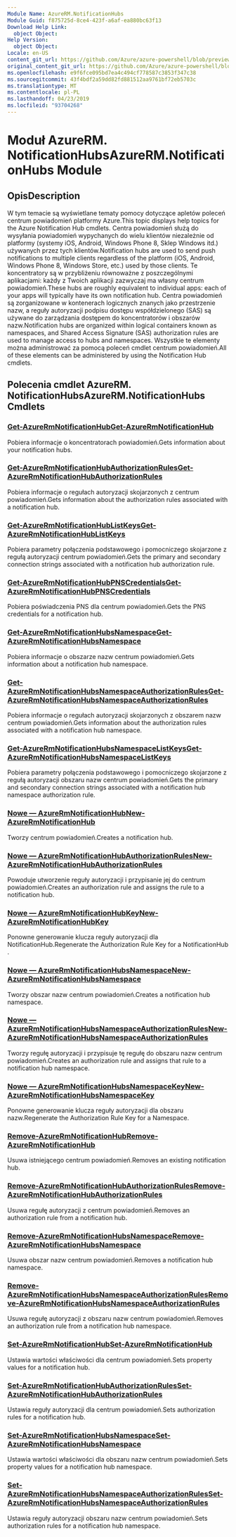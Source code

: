 ```yaml
---
Module Name: AzureRM.NotificationHubs
Module Guid: f875725d-8ce4-423f-a6af-ea880bc63f13
Download Help Link:
  object Object: 
Help Version:
  object Object: 
Locale: en-US
content_git_url: https://github.com/Azure/azure-powershell/blob/preview/src/ResourceManager/NotificationHubs/Commands.NotificationHubs/help/AzureRM.NotificationHubs.md
original_content_git_url: https://github.com/Azure/azure-powershell/blob/preview/src/ResourceManager/NotificationHubs/Commands.NotificationHubs/help/AzureRM.NotificationHubs.md
ms.openlocfilehash: e9f6fce095bd7ea4c494cf778587c3853f347c38
ms.sourcegitcommit: 43f4bdf2a59dd82fd881512aa9761bf72eb5703c
ms.translationtype: MT
ms.contentlocale: pl-PL
ms.lasthandoff: 04/23/2019
ms.locfileid: "93704268"
---
```

# <span data-ttu-id="855be-101">Moduł AzureRM. NotificationHubs</span><span class="sxs-lookup"><span data-stu-id="855be-101">AzureRM.NotificationHubs Module</span></span>
## <span data-ttu-id="855be-102">Opis</span><span class="sxs-lookup"><span data-stu-id="855be-102">Description</span></span>
<span data-ttu-id="855be-103">W tym temacie są wyświetlane tematy pomocy dotyczące apletów poleceń centrum powiadomień platformy Azure.</span><span class="sxs-lookup"><span data-stu-id="855be-103">This topic displays help topics for the Azure Notification Hub cmdlets.</span></span> <span data-ttu-id="855be-104">Centra powiadomień służą do wysyłania powiadomień wypychanych do wielu klientów niezależnie od platformy (systemy iOS, Android, Windows Phone 8, Sklep Windows itd.) używanych przez tych klientów.</span><span class="sxs-lookup"><span data-stu-id="855be-104">Notification hubs are used to send push notifications to multiple clients regardless of the platform (iOS, Android, Windows Phone 8, Windows Store, etc.) used by those clients.</span></span> <span data-ttu-id="855be-105">Te koncentratory są w przybliżeniu równoważne z poszczególnymi aplikacjami: każdy z Twoich aplikacji zazwyczaj ma własny centrum powiadomień.</span><span class="sxs-lookup"><span data-stu-id="855be-105">These hubs are roughly equivalent to individual apps: each of your apps will typically have its own notification hub.</span></span> <span data-ttu-id="855be-106">Centra powiadomień są zorganizowane w kontenerach logicznych znanych jako przestrzenie nazw, a reguły autoryzacji podpisu dostępu współdzielonego (SAS) są używane do zarządzania dostępem do koncentratorów i obszarów nazw.</span><span class="sxs-lookup"><span data-stu-id="855be-106">Notification hubs are organized within logical containers known as namespaces, and Shared Access Signature (SAS) authorization rules are used to manage access to hubs and namespaces.</span></span> <span data-ttu-id="855be-107">Wszystkie te elementy można administrować za pomocą poleceń cmdlet centrum powiadomień.</span><span class="sxs-lookup"><span data-stu-id="855be-107">All of these elements can be administered by using the Notification Hub cmdlets.</span></span>

## <span data-ttu-id="855be-108">Polecenia cmdlet AzureRM. NotificationHubs</span><span class="sxs-lookup"><span data-stu-id="855be-108">AzureRM.NotificationHubs Cmdlets</span></span>
### [<span data-ttu-id="855be-109">Get-AzureRmNotificationHub</span><span class="sxs-lookup"><span data-stu-id="855be-109">Get-AzureRmNotificationHub</span></span>](Get-AzureRmNotificationHub.md)
<span data-ttu-id="855be-110">Pobiera informacje o koncentratorach powiadomień.</span><span class="sxs-lookup"><span data-stu-id="855be-110">Gets information about your notification hubs.</span></span>

### [<span data-ttu-id="855be-111">Get-AzureRmNotificationHubAuthorizationRules</span><span class="sxs-lookup"><span data-stu-id="855be-111">Get-AzureRmNotificationHubAuthorizationRules</span></span>](Get-AzureRmNotificationHubAuthorizationRules.md)
<span data-ttu-id="855be-112">Pobiera informacje o regułach autoryzacji skojarzonych z centrum powiadomień.</span><span class="sxs-lookup"><span data-stu-id="855be-112">Gets information about the authorization rules associated with a notification hub.</span></span>

### [<span data-ttu-id="855be-113">Get-AzureRmNotificationHubListKeys</span><span class="sxs-lookup"><span data-stu-id="855be-113">Get-AzureRmNotificationHubListKeys</span></span>](Get-AzureRmNotificationHubListKeys.md)
<span data-ttu-id="855be-114">Pobiera parametry połączenia podstawowego i pomocniczego skojarzone z regułą autoryzacji centrum powiadomień.</span><span class="sxs-lookup"><span data-stu-id="855be-114">Gets the primary and secondary connection strings associated with a notification hub authorization rule.</span></span>

### [<span data-ttu-id="855be-115">Get-AzureRmNotificationHubPNSCredentials</span><span class="sxs-lookup"><span data-stu-id="855be-115">Get-AzureRmNotificationHubPNSCredentials</span></span>](Get-AzureRmNotificationHubPNSCredentials.md)
<span data-ttu-id="855be-116">Pobiera poświadczenia PNS dla centrum powiadomień.</span><span class="sxs-lookup"><span data-stu-id="855be-116">Gets the PNS credentials for a notification hub.</span></span>

### [<span data-ttu-id="855be-117">Get-AzureRmNotificationHubsNamespace</span><span class="sxs-lookup"><span data-stu-id="855be-117">Get-AzureRmNotificationHubsNamespace</span></span>](Get-AzureRmNotificationHubsNamespace.md)
<span data-ttu-id="855be-118">Pobiera informacje o obszarze nazw centrum powiadomień.</span><span class="sxs-lookup"><span data-stu-id="855be-118">Gets information about a notification hub namespace.</span></span>

### [<span data-ttu-id="855be-119">Get-AzureRmNotificationHubsNamespaceAuthorizationRules</span><span class="sxs-lookup"><span data-stu-id="855be-119">Get-AzureRmNotificationHubsNamespaceAuthorizationRules</span></span>](Get-AzureRmNotificationHubsNamespaceAuthorizationRules.md)
<span data-ttu-id="855be-120">Pobiera informacje o regułach autoryzacji skojarzonych z obszarem nazw centrum powiadomień.</span><span class="sxs-lookup"><span data-stu-id="855be-120">Gets information about the authorization rules associated with a notification hub namespace.</span></span>

### [<span data-ttu-id="855be-121">Get-AzureRmNotificationHubsNamespaceListKeys</span><span class="sxs-lookup"><span data-stu-id="855be-121">Get-AzureRmNotificationHubsNamespaceListKeys</span></span>](Get-AzureRmNotificationHubsNamespaceListKeys.md)
<span data-ttu-id="855be-122">Pobiera parametry połączenia podstawowego i pomocniczego skojarzone z regułą autoryzacji obszaru nazw centrum powiadomień.</span><span class="sxs-lookup"><span data-stu-id="855be-122">Gets the primary and secondary connection strings associated with a notification hub namespace authorization rule.</span></span>

### [<span data-ttu-id="855be-123">Nowe — AzureRmNotificationHub</span><span class="sxs-lookup"><span data-stu-id="855be-123">New-AzureRmNotificationHub</span></span>](New-AzureRmNotificationHub.md)
<span data-ttu-id="855be-124">Tworzy centrum powiadomień.</span><span class="sxs-lookup"><span data-stu-id="855be-124">Creates a notification hub.</span></span>

### [<span data-ttu-id="855be-125">Nowe — AzureRmNotificationHubAuthorizationRules</span><span class="sxs-lookup"><span data-stu-id="855be-125">New-AzureRmNotificationHubAuthorizationRules</span></span>](New-AzureRmNotificationHubAuthorizationRules.md)
<span data-ttu-id="855be-126">Powoduje utworzenie reguły autoryzacji i przypisanie jej do centrum powiadomień.</span><span class="sxs-lookup"><span data-stu-id="855be-126">Creates an authorization rule and assigns the rule to a notification hub.</span></span>

### [<span data-ttu-id="855be-127">Nowe — AzureRmNotificationHubKey</span><span class="sxs-lookup"><span data-stu-id="855be-127">New-AzureRmNotificationHubKey</span></span>](New-AzureRmNotificationHubKey.md)
<span data-ttu-id="855be-128">Ponowne generowanie klucza reguły autoryzacji dla NotificationHub.</span><span class="sxs-lookup"><span data-stu-id="855be-128">Regenerate the Authorization Rule Key for a NotificationHub .</span></span>

### [<span data-ttu-id="855be-129">Nowe — AzureRmNotificationHubsNamespace</span><span class="sxs-lookup"><span data-stu-id="855be-129">New-AzureRmNotificationHubsNamespace</span></span>](New-AzureRmNotificationHubsNamespace.md)
<span data-ttu-id="855be-130">Tworzy obszar nazw centrum powiadomień.</span><span class="sxs-lookup"><span data-stu-id="855be-130">Creates a notification hub namespace.</span></span>

### [<span data-ttu-id="855be-131">Nowe — AzureRmNotificationHubsNamespaceAuthorizationRules</span><span class="sxs-lookup"><span data-stu-id="855be-131">New-AzureRmNotificationHubsNamespaceAuthorizationRules</span></span>](New-AzureRmNotificationHubsNamespaceAuthorizationRules.md)
<span data-ttu-id="855be-132">Tworzy regułę autoryzacji i przypisuje tę regułę do obszaru nazw centrum powiadomień.</span><span class="sxs-lookup"><span data-stu-id="855be-132">Creates an authorization rule and assigns that rule to a notification hub namespace.</span></span>

### [<span data-ttu-id="855be-133">Nowe — AzureRmNotificationHubsNamespaceKey</span><span class="sxs-lookup"><span data-stu-id="855be-133">New-AzureRmNotificationHubsNamespaceKey</span></span>](New-AzureRmNotificationHubsNamespaceKey.md)
<span data-ttu-id="855be-134">Ponowne generowanie klucza reguły autoryzacji dla obszaru nazw.</span><span class="sxs-lookup"><span data-stu-id="855be-134">Regenerate the Authorization Rule Key for a Namespace.</span></span>

### [<span data-ttu-id="855be-135">Remove-AzureRmNotificationHub</span><span class="sxs-lookup"><span data-stu-id="855be-135">Remove-AzureRmNotificationHub</span></span>](Remove-AzureRmNotificationHub.md)
<span data-ttu-id="855be-136">Usuwa istniejącego centrum powiadomień.</span><span class="sxs-lookup"><span data-stu-id="855be-136">Removes an existing notification hub.</span></span>

### [<span data-ttu-id="855be-137">Remove-AzureRmNotificationHubAuthorizationRules</span><span class="sxs-lookup"><span data-stu-id="855be-137">Remove-AzureRmNotificationHubAuthorizationRules</span></span>](Remove-AzureRmNotificationHubAuthorizationRules.md)
<span data-ttu-id="855be-138">Usuwa regułę autoryzacji z centrum powiadomień.</span><span class="sxs-lookup"><span data-stu-id="855be-138">Removes an authorization rule from a notification hub.</span></span>

### [<span data-ttu-id="855be-139">Remove-AzureRmNotificationHubsNamespace</span><span class="sxs-lookup"><span data-stu-id="855be-139">Remove-AzureRmNotificationHubsNamespace</span></span>](Remove-AzureRmNotificationHubsNamespace.md)
<span data-ttu-id="855be-140">Usuwa obszar nazw centrum powiadomień.</span><span class="sxs-lookup"><span data-stu-id="855be-140">Removes a notification hub namespace.</span></span>

### [<span data-ttu-id="855be-141">Remove-AzureRmNotificationHubsNamespaceAuthorizationRules</span><span class="sxs-lookup"><span data-stu-id="855be-141">Remove-AzureRmNotificationHubsNamespaceAuthorizationRules</span></span>](Remove-AzureRmNotificationHubsNamespaceAuthorizationRules.md)
<span data-ttu-id="855be-142">Usuwa regułę autoryzacji z obszaru nazw centrum powiadomień.</span><span class="sxs-lookup"><span data-stu-id="855be-142">Removes an authorization rule from a notification hub namespace.</span></span>

### [<span data-ttu-id="855be-143">Set-AzureRmNotificationHub</span><span class="sxs-lookup"><span data-stu-id="855be-143">Set-AzureRmNotificationHub</span></span>](Set-AzureRmNotificationHub.md)
<span data-ttu-id="855be-144">Ustawia wartości właściwości dla centrum powiadomień.</span><span class="sxs-lookup"><span data-stu-id="855be-144">Sets property values for a notification hub.</span></span>

### [<span data-ttu-id="855be-145">Set-AzureRmNotificationHubAuthorizationRules</span><span class="sxs-lookup"><span data-stu-id="855be-145">Set-AzureRmNotificationHubAuthorizationRules</span></span>](Set-AzureRmNotificationHubAuthorizationRules.md)
<span data-ttu-id="855be-146">Ustawia reguły autoryzacji dla centrum powiadomień.</span><span class="sxs-lookup"><span data-stu-id="855be-146">Sets authorization rules for a notification hub.</span></span>

### [<span data-ttu-id="855be-147">Set-AzureRmNotificationHubsNamespace</span><span class="sxs-lookup"><span data-stu-id="855be-147">Set-AzureRmNotificationHubsNamespace</span></span>](Set-AzureRmNotificationHubsNamespace.md)
<span data-ttu-id="855be-148">Ustawia wartości właściwości dla obszaru nazw centrum powiadomień.</span><span class="sxs-lookup"><span data-stu-id="855be-148">Sets property values for a notification hub namespace.</span></span>

### [<span data-ttu-id="855be-149">Set-AzureRmNotificationHubsNamespaceAuthorizationRules</span><span class="sxs-lookup"><span data-stu-id="855be-149">Set-AzureRmNotificationHubsNamespaceAuthorizationRules</span></span>](Set-AzureRmNotificationHubsNamespaceAuthorizationRules.md)
<span data-ttu-id="855be-150">Ustawia reguły autoryzacji obszaru nazw centrum powiadomień.</span><span class="sxs-lookup"><span data-stu-id="855be-150">Sets authorization rules for a notification hub namespace.</span></span>


